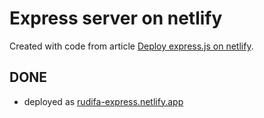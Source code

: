 # Express server on netlify

Created with code from article [Deploy express.js on netlify](https://paulreaney.medium.com/deploy-express-js-on-netlify-91cfaea39591).

## DONE
- deployed as [rudifa-express.netlify.app](https://rudifa-express.netlify.app/.netlify/functions/api/)